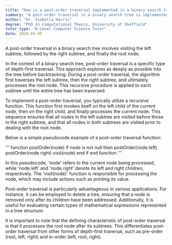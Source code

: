 ```yaml
---
title: "How is a post-order traversal implemented in a binary search tree?"
summary: "A post-order traversal in a binary search tree is implemented by visiting the left subtree, right subtree, and then the root node."
author: "Dr. Isabella Harris"
degree: "PhD in Computational Theory, University of Sheffield"
tutor_type: "A-Level Computer Science Tutor"
date: 2024-03-05
---
```


A post-order traversal in a binary search tree involves visiting the left subtree, followed by the right subtree, and finally the root node.

In the context of a binary search tree, post-order traversal is a specific type of depth-first traversal. This approach explores as deeply as possible into the tree before backtracking. During a post-order traversal, the algorithm first traverses the left subtree, then the right subtree, and ultimately processes the root node. This recursive procedure is applied to each subtree until the entire tree has been traversed.

To implement a post-order traversal, you typically utilize a recursive function. This function first invokes itself on the left child of the current node, then on the right child, and finally processes the current node. This sequence ensures that all nodes in the left subtree are visited before those in the right subtree, and that all nodes in both subtrees are visited prior to dealing with the root node.

Below is a simple pseudocode example of a post-order traversal function:

'''
function postOrder(node)
    if node is not null then
        postOrder(node.left)
        postOrder(node.right)
        visit(node)
    end if
end function
'''

In this pseudocode, 'node' refers to the current node being processed, while 'node.left' and 'node.right' denote its left and right children, respectively. The 'visit(node)' function is responsible for processing the node, which may include actions such as printing its value.

Post-order traversal is particularly advantageous in various applications. For instance, it can be employed to delete a tree, ensuring that a node is removed only after its children have been addressed. Additionally, it is useful for evaluating certain types of mathematical expressions represented in a tree structure.

It is important to note that the defining characteristic of post-order traversal is that it processes the root node after its subtrees. This differentiates post-order traversal from other forms of depth-first traversal, such as pre-order (root, left, right) and in-order (left, root, right).
    
